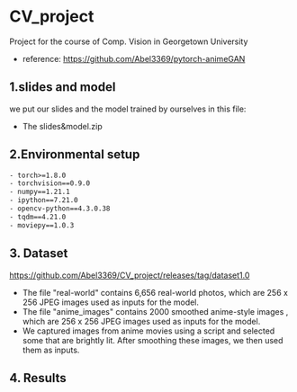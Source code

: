 # CV_project
Project for the course of Comp. Vision in Georgetown University
- reference: https://github.com/Abel3369/pytorch-animeGAN

## 1.slides and model
we put our slides and the model trained by ourselves in this file:
- The slides&model.zip

## 2.Environmental setup
```xml
- torch>=1.8.0
- torchvision==0.9.0
- numpy==1.21.1
- ipython==7.21.0
- opencv-python==4.3.0.38
- tqdm==4.21.0
- moviepy==1.0.3
```

## 3. Dataset
https://github.com/Abel3369/CV_project/releases/tag/dataset1.0
- The file "real-world" contains 6,656 real-world photos, which are 256 x 256 JPEG images used as inputs for the model.
- The file "anime_images" contains 2000 smoothed anime-style images , which are 256 x 256 JPEG images used as inputs for the model.
- We captured images from anime movies using a script and selected some that are brightly lit. After smoothing these images, we then used them as inputs.

## 4. Results
